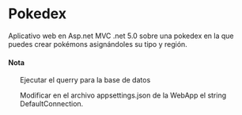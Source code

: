 # Pokedex
Aplicativo web en Asp.net MVC .net 5.0 sobre una pokedex en la que puedes crear pokémons asignándoles su tipo y región.
<br>
<h4>Nota</h4>
<ul>
<p>Ejecutar el querry para la base de datos</p>
<p>Modificar en el archivo appsettings.json de la WebApp el string DefaultConnection.</p>
</ul>

